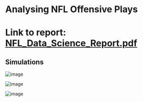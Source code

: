 #  Analysing NFL Offensive Plays

# Link to report: [NFL_Data_Science_Report.pdf](https://github.com/emiljino/NFL-Data-Science-Project/blob/82b71020c86f9e355ae9670f7059b21ac57a85e4/NFL_Data_Science_Report.pdf)

## Simulations

![image](https://user-images.githubusercontent.com/79582928/236174168-923b2004-52cc-4986-b021-d86d5ad82560.png)

![image](https://user-images.githubusercontent.com/79582928/236174201-1936fdaa-4b66-482a-9ff7-569986196184.png)

![image](https://user-images.githubusercontent.com/79582928/236173991-27538f63-6132-4e4c-b766-eecbb12ec474.png)
